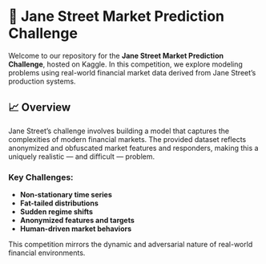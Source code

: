 # 🧠 Jane Street Market Prediction Challenge

Welcome to our repository for the **Jane Street Market Prediction Challenge**, hosted on Kaggle. In this competition, we explore modeling problems using real-world financial market data derived from Jane Street’s production systems.

## 📈 Overview

Jane Street’s challenge involves building a model that captures the complexities of modern financial markets. The provided dataset reflects anonymized and obfuscated market features and responders, making this a uniquely realistic — and difficult — problem.

### Key Challenges:
- **Non-stationary time series**
- **Fat-tailed distributions**
- **Sudden regime shifts**
- **Anonymized features and targets**
- **Human-driven market behaviors**

This competition mirrors the dynamic and adversarial nature of real-world financial environments.

